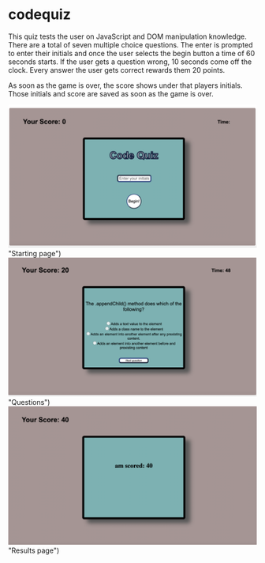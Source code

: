 # codequiz
This quiz tests the user on JavaScript and DOM manipulation knowledge. 
There are a total of seven multiple choice questions. The enter is prompted to 
enter their initials and once the user selects the begin button a time of 
60 seconds starts. If the user gets a question wrong, 10 seconds come off the clock. 
Every answer the user gets correct rewards them 20 points. 

As soon as the game is over, the score shows under that players initials. 
Those initials and score are saved as soon as the game is over. 

![alt text](assets/images/Screen1.jpg) "Starting page")
![alt text](assets/images/Screen2.jpg) "Questions")
![alt text](assets/images/Screen3.jpg) "Results page")

